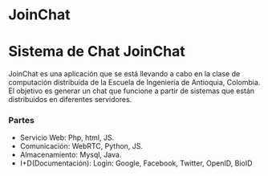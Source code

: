 # JoinChat
<h1>Sistema de Chat JoinChat</h1>
<p>
  JoinChat es una aplicación que se está llevando a cabo en la clase de computación distribuida de la Escuela de Ingeniería de Antioquia, Colombia.
  El objetivo es generar un chat que funcione a partir de sistemas que están distribuidos en diferentes servidores.
</p>

<h3> Partes </h3>
<ul>
	<li>Servicio Web: Php, html, JS.</li>
	<li>Comunicación: WebRTC, Python, JS.</li>
	<li>Almacenamiento: Mysql, Java.</li>
	<li>I+D(Documentación):  Login: Google, Facebook, Twitter, OpenID, BioID</li>
</ul>
  

